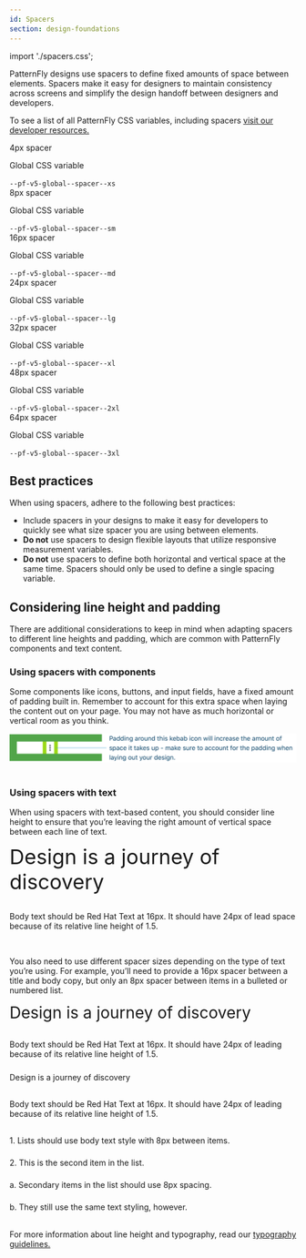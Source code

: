 ```yaml
---
id: Spacers
section: design-foundations
---
```

import './spacers.css';


PatternFly designs use spacers to define fixed amounts of space between elements. Spacers make it easy for designers to maintain consistency across screens and  simplify the design handoff between designers and developers.

To see a list of all PatternFly CSS variables, including spacers [visit our developer resources.](/developer-resources/global-css-variables)

<div class="pf-v5-u-display-flex pf-v5-u-flex-direction-row pf-v5-u-mb-lg">
  <div class="ws-content-spacer4">
  </div>
  <div class="pf-v5-u-display-flex pf-v5-u-flex-direction-column">
    <div class="ws-content-spacerTitle">4px spacer</div>
    <div class="pf-v5-u-display-flex pf-v5-u-flex-direction-row">
      <p class="pf-v5-u-my-0 pf-v5-u-mr-sm ws-content-p">Global CSS variable </p>
      <code className="ws-code">--pf-v5-global--spacer--xs</code>
    </div>
  </div>
</div>

<div class="pf-v5-u-display-flex pf-v5-u-flex-direction-row pf-v5-u-mb-lg">
  <div class="ws-content-spacer8">
  </div>
  <div class="pf-v5-u-display-flex pf-v5-u-flex-direction-column">
    <div class="ws-content-spacerTitle">8px spacer</div>
    <div class="pf-v5-u-display-flex pf-v5-u-flex-direction-row">
      <p class="pf-v5-u-my-0 pf-v5-u-mr-sm ws-content-p">Global CSS variable </p>
      <code className="ws-code">--pf-v5-global--spacer--sm</code>
    </div>
  </div>
</div>

<div class="pf-v5-u-display-flex pf-v5-u-flex-direction-row pf-v5-u-mb-lg">
  <div class="ws-content-spacer16">
  </div>
  <div class="pf-v5-u-display-flex pf-v5-u-flex-direction-column">
    <div class="ws-content-spacerTitle">16px spacer</div>
    <div class="pf-v5-u-display-flex pf-v5-u-flex-direction-row">
      <p class="pf-v5-u-my-0 pf-v5-u-mr-sm ws-content-p">Global CSS variable </p>
      <code className="ws-code">--pf-v5-global--spacer--md</code>
    </div>
  </div>
</div>

<div class="pf-v5-u-display-flex pf-v5-u-flex-direction-row pf-v5-u-mb-lg">
  <div class="ws-content-spacer24">
  </div>
  <div class="pf-v5-u-display-flex pf-v5-u-flex-direction-column">
    <div class="ws-content-spacerTitle">24px spacer</div>
    <div class="pf-v5-u-display-flex pf-v5-u-flex-direction-row">
      <p class="pf-v5-u-my-0 pf-v5-u-mr-sm ws-content-p">Global CSS variable </p>
      <code className="ws-code">--pf-v5-global--spacer--lg</code>
    </div>
  </div>
</div>

<div class="pf-v5-u-display-flex pf-v5-u-flex-direction-row pf-v5-u-mb-lg">
  <div class="ws-content-spacer32">
  </div>
  <div class="pf-v5-u-display-flex pf-v5-u-flex-direction-column">
    <div class="ws-content-spacerTitle">32px spacer</div>
    <div class="pf-v5-u-display-flex pf-v5-u-flex-direction-row">
      <p class="pf-v5-u-my-0 pf-v5-u-mr-sm ws-content-p">Global CSS variable </p>
      <code className="ws-code">--pf-v5-global--spacer--xl</code>
    </div>
  </div>
</div>

<div class="pf-v5-u-display-flex pf-v5-u-flex-direction-row pf-v5-u-mb-lg">
  <div class="ws-content-spacer48">
  </div>
  <div class="pf-v5-u-display-flex pf-v5-u-flex-direction-column">
    <div class="ws-content-spacerTitle">48px spacer</div>
    <div class="pf-v5-u-display-flex pf-v5-u-flex-direction-row">
      <p class="pf-v5-u-my-0 pf-v5-u-mr-sm ws-content-p">Global CSS variable </p>
      <code className="ws-code">--pf-v5-global--spacer--2xl</code>
    </div>
  </div>
</div>

<div class="pf-v5-u-display-flex pf-v5-u-flex-direction-row pf-v5-u-mb-lg">
  <div class="ws-content-spacer64">
  </div>
  <div class="pf-v5-u-display-flex pf-v5-u-flex-direction-column">
    <div class="ws-content-spacerTitle">64px spacer</div>
    <div class="pf-v5-u-display-flex pf-v5-u-flex-direction-row">
      <p class="pf-v5-u-my-0 pf-v5-u-mr-sm ws-content-p">Global CSS variable </p>
      <code className="ws-code">--pf-v5-global--spacer--3xl</code>
    </div>
  </div>
</div>

## Best practices

When using spacers, adhere to the following best practices: 

- Include spacers in your designs to make it easy for developers to quickly see what size spacer you are using between elements.
- **Do not** use spacers to design flexible layouts that utilize responsive measurement variables.
- **Do not** use spacers to define both horizontal and vertical space at the same time. Spacers should only be used to define a single spacing variable.

## Considering line height and padding

There are additional considerations to keep in mind when adapting spacers to different line heights and padding, which are common with PatternFly components and text content.

### Using spacers with components

Some components like icons, buttons, and input fields, have a fixed amount of padding built in. Remember to account for this extra space when laying the content out on your page. You may not have as much horizontal or vertical room as you think.

<img src="./padding-example.png" alt="Spacers example" style="background-color: var(--pf-v5-global--palette--white)" />

<br/>
<br/>

### Using spacers with text 

When using spacers with text-based content, you should consider line height to ensure that you’re leaving the right amount of vertical space between each line of text. 

<div class="content-outer-div">
<div class="content-inner-div">
    <div class="ws-content-border" style="font-size: 36px;">
      Design is a journey of discovery
    </div>
    <div class="ws-content-spacer16" style="height: 16px;">
    </div>
  </div>
</div>
<p class="ws-content-border ws-content-p">
  Body text should be Red Hat Text at 16px. It should have 24px of lead space because of its relative line height of 1.5.
</p>

<br/>

You also need to use different spacer sizes depending on the type of text you’re using. For example, you’ll need to provide a 16px spacer between a title and body copy, but only an 8px spacer between items in a bulleted or numbered list.


<div class="ws-content-border" style="font-size: 28px">
  Design is a journey of discovery
</div>
<div class="ws-content-spacer16" style="height: 16px;">
</div>
<p class="ws-content-border ws-content-p" style="margin-bottom: 0;">
  Body text should be Red Hat Text at 16px. It should have 24px of leading because of its relative line height of 1.5.
</p>
<div class="ws-content-spacer24" style="height: 24px;">
</div>
<div class="h2 ws-content-border">
  Design is a journey of discovery
</div>
<div class="ws-content-spacer16" style="height: 16px;">
</div>
<p class="ws-content-border ws-content-p" style="margin-bottom: 0;">
  Body text should be Red Hat Text at 16px. It should have 24px of leading because of its relative line height of 1.5.
</p>
<div class="ws-content-spacer16" style="height: 16px;">
</div>
<p class="ws-content-border ws-content-p" style="margin-bottom: 0;">
  1. Lists should use body text style with 8px between items.
</p>
<div class="ws-content-spacer8" style="height: 8px;">
</div>
<p class="ws-content-border ws-content-p" style="margin-bottom: 0;">
  2. This is the second item in the list.
</p>
<div class="ws-content-spacer8" style="height: 8px;">
</div>
<p class="ws-content-border ws-content-p" style="margin-bottom: 0;">
  a. Secondary items in the list should use 8px spacing.
</p>
<div class="ws-content-spacer8" style="height: 8px;">
</div>
<p class="ws-content-border ws-content-p" style="margin-bottom: 0;">
  b. They still use the same text styling, however.
</p>

<br/>

For more information about line height and typography, read our [typography guidelines.](/design-foundations/typography)


